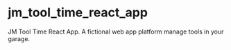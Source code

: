 # jm_tool_time_react_app
JM Tool Time React App.  A fictional web app platform manage tools in your garage.
